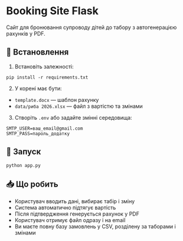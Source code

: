 # Booking Site Flask

Сайт для бронювання супроводу дітей до табору з автогенерацією рахунків у PDF.

## 🔧 Встановлення

1. Встановіть залежності:
```
pip install -r requirements.txt
```

2. У корені має бути:
- `template.docx` — шаблон рахунку
- `data/риба 2026.xlsx` — файл з вартістю та змінами

3. Створіть `.env` або задайте змінні середовища:
```
SMTP_USER=ваш_email@gmail.com
SMTP_PASS=пароль_додатку
```

## 🚀 Запуск
```
python app.py
```

## 📥 Що робить

- Користувач вводить дані, вибирає табір і зміну
- Система автоматично підтягує вартість
- Після підтвердження генерується рахунок у PDF
- Користувач отримує файл одразу і на email
- Ви маєте повну базу замовлень у CSV, розділену за таборами і змінами
